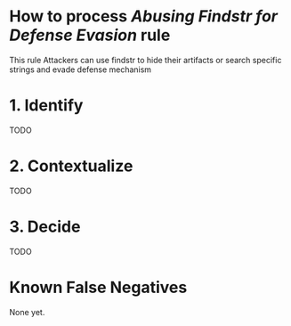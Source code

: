 # How to process *Abusing Findstr for Defense Evasion* rule
This rule Attackers can use findstr to hide their artifacts or search specific strings and evade defense mechanism

# 1. Identify
TODO

# 2. Contextualize
TODO

# 3. Decide
TODO

# Known False Negatives
None yet.
